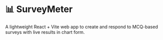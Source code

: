 # 📊 SurveyMeter

A lightweight React + Vite web app to create and respond to MCQ-based surveys with live results in chart form.